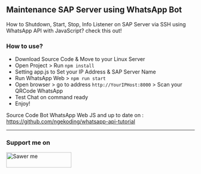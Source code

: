 ## Maintenance SAP Server using WhatsApp Bot        

How to Shutdown, Start, Stop, Info Listener on SAP Server via SSH using WhatsApp API with JavaScript? check this out!

### How to use?         

- Download Source Code & Move to your Linux Server
- Open Project > Run `npm install`
- Setting app.js to Set your IP Address & SAP Server Name
- Run WhatsApp Web > `npm run start`
- Open browser > go to address `http://YourIPHost:8000` > Scan your QRCode WhatsApp
- Test Chat on command ready
- Enjoy!  

Source Code Bot WhatsApp Web JS and up to date on : https://github.com/ngekoding/whatsapp-api-tutorial

---

### Support me on
<a href="https://saweria.co/arifsiddikm" target="_blank"><img src="https://user-images.githubusercontent.com/26188697/180601310-e82c63e4-412b-4c36-b7b5-7ba713c80380.png" alt="Sawer me" height="41" width="174"></a>